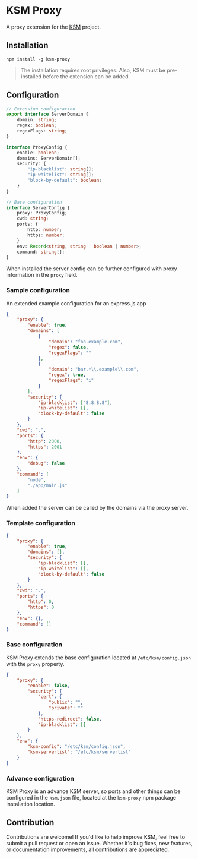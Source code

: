 # KSM Proxy

A proxy extension for the [KSM](https://github.com/bytelab-studio/ksm) project.

## Installation

```shell
npm install -g ksm-proxy
```

> The installation requires root privileges. Also, KSM must be pre-installed before the extension can be added.

## Configuration

```typescript
// Extension configuration
export interface ServerDomain {
    domain: string;
    regex: boolean;
    regexFlags: string;
}

interface ProxyConfig {
    enable: boolean;
    domains: ServerDomain[];
    security: {
        "ip-blacklist": string[];
        "ip-whitelist": string[];
        "block-by-default": boolean;
    }
}

// Base configuration
interface ServerConfig {
    proxy: ProxyConfig;
    cwd: string;
    ports: {
        http: number;
        https: number;
    }
    env: Record<string, string | boolean | number>;
    command: string[];
}
```

When installed the server config can be further configured with proxy information in the `proxy` field.

### Sample configuration

An extended example configuration for an express.js app

```json
{
    "proxy": {
        "enable": true,
        "domains": [
            {
                "domain": "foo.example.com",
                "regex": false,
                "regexFlags": ""
            },
            {
                "domain": "bar.*\\.example\\.com",
                "regex": true,
                "regexFlags": "i"
            }
        ],
        "security": {
            "ip-blacklist": ["8.8.8.8"],
            "ip-whitelist": [],
            "block-by-default": false
        }
    },
    "cwd": ".",
    "ports": {
        "http": 2000,
        "https": 2001
    },
    "env": {
        "debug": false
    },
    "command": [
        "node",
        "./app/main.js"
    ]
}
```

When added the server can be called by the domains via the proxy server.

### Template configuration

```json
{
    "proxy": {
        "enable": true,
        "domains": [],
        "security": {
            "ip-blacklist": [],
            "ip-whitelist": [],
            "block-by-default": false
        }
    },
    "cwd": ".",
    "ports": {
        "http": 0,
        "https": 0
    },
    "env": {},
    "command": []
}
```

### Base configuration

KSM Proxy extends the base configuration located at `/etc/ksm/config.json` with the `proxy` property.

```json
{
    "proxy": {
        "enable": false,
        "security": {
            "cert": {
                "public": "",
                "private": ""
            },
            "https-redirect": false,
            "ip-blacklist": []
        }
    },
    "env": {
        "ksm-config": "/etc/ksm/config.json",
        "ksm-serverlist": "/etc/ksm/serverlist"
    }
}
```

### Advance configuration

KSM Proxy is an advance KSM server, so ports and other things can be configured in the `ksm.json` file, located at
the `ksm-proxy` npm package installation location.

## Contribution

Contributions are welcome! If you'd like to help improve KSM, feel free to submit a pull request or open an issue.
Whether it's bug fixes, new features, or documentation improvements, all contributions are appreciated.